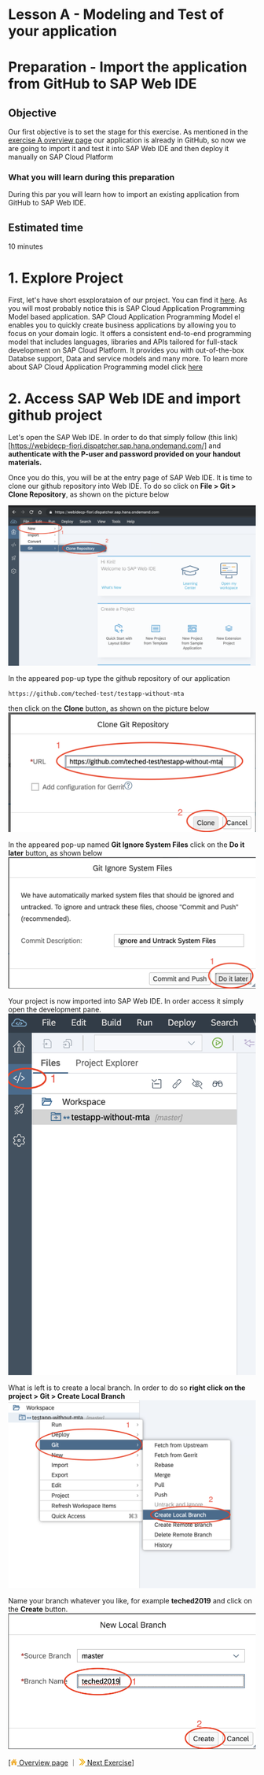 # Lesson A - Modeling and Test of your application
# Preparation - Import the application from GitHub to SAP Web IDE

## Objective
Our first objective is to set the stage for this exercise. As mentioned in the [exercise A overview page](../../overviews/A/README.md) our application is already in GitHub, so now we are going to import it and test it into SAP Web IDE and then deploy it manually on SAP Cloud Platform

### What you will learn during this preparation
During this par you will learn how to import an existing application from GitHub to SAP Web IDE.

## Estimated time
10 minutes 

# 1. Explore Project
First, let's have short esxplorataion of our project. You can find it [here](https://github.com/teched-test/testapp-without-mta). As you will most probably notice this is SAP Cloud Application Programming Model based application. SAP Cloud Application Programming Model el enables you to quickly create business applications by allowing you to focus on your domain logic. It offers a consistent end-to-end programming model that includes languages, libraries and APIs tailored for full-stack development on SAP Cloud Platform. It provides you with out-of-the-box Databse support, Data and service models and many more. To learn more about SAP Cloud Application Programming model click [here](https://help.sap.com/viewer/65de2977205c403bbc107264b8eccf4b/Cloud/en-US/00823f91779d4d42aa29a498e0535cdf.html)

# 2. Access SAP Web IDE and import github project
Let's open the SAP Web IDE. In order to do that simply follow (this link)[https://webidecp-fiori.dispatcher.sap.hana.ondemand.com/] and **authenticate with the P-user and password provided on your handout materials.**

Once you do this, you will be at the entry page of SAP Web IDE. It is time to clone our github repository into Web IDE. To do so click on **File > Git > Clone Repository**, as shown on the picture below

![](..//images/a/prep_git_clone_repo.png)

In the appeared pop-up type the github repository of our application 
```
https://github.com/teched-test/testapp-without-mta
```
then click on the **Clone** button, as shown on the picture below
![](../images/a/prep_clone_repo_url.png)

In the appeared pop-up named **Git Ignore System Files** click on the **Do it later** button, as shown below
![](../images/a/prep_git_ignore.png)

Your project is now imported into SAP Web IDE. In order access it simply open the development pane.
![](../images/a/prep_open_dev_pane.png)

What is left is to create a local branch. In order to do so **right click on the project > Git > Create Local Branch**
![](../images/a/prep_create_local_branch.png)

Name your branch whatever you like, for example **teched2019** and click on the **Create** button.
![](../images/a/prep_finalize_branch.png)


[[![](../images/nav-home.png) Overview page](../../README.md) ｜ [![](../images/nav-next.png) Next Exercise](../../exercises/A1/README.md)]
